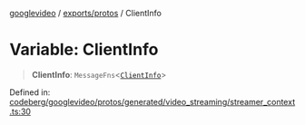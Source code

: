 [googlevideo](../../../README.md) / [exports/protos](../README.md) / ClientInfo

# Variable: ClientInfo

> **ClientInfo**: `MessageFns`\<[`ClientInfo`](../interfaces/ClientInfo.md)\>

Defined in: [codeberg/googlevideo/protos/generated/video\_streaming/streamer\_context.ts:30](https://github.com/LuanRT/googlevideo/blob/19854137cadaf49fd755394883dfd7fe5fdaba20/protos/generated/video_streaming/streamer_context.ts#L30)
